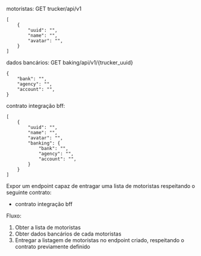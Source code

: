 
motoristas: GET trucker/api/v1

```
[
    {
        "uuid": "",
        "name": "",
        "avatar": "",
    }
]
```

dados bancários: GET baking/api/v1/{trucker_uuid}

```
{
    "bank": "",
    "agency": "",
    "account": "",
}
```

contrato integração bff:

```
[
    {
        "uuid": "",
        "name": "",
        "avatar": "",
        "banking": {
            "bank": "",
            "agency": "",
            "account": "",
        }
    }
]
```

Expor um endpoint capaz de entragar uma lista de motoristas respeitando o seguinte contrato:

- contrato integração bff

Fluxo:

1. Obter a lista de motoristas
2. Obter dados bancários de cada motoristas
3. Entregar a listagem de motoristas no endpoint criado, respeitando o contrato previamente definido
